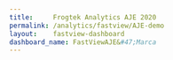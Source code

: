 ```yaml
---
title:     Frogtek Analytics AJE 2020
permalink: /analytics/fastview/AJE-demo
layout:    fastview-dashboard
dashboard_name: FastViewAJE&#47;Marca
---
```

